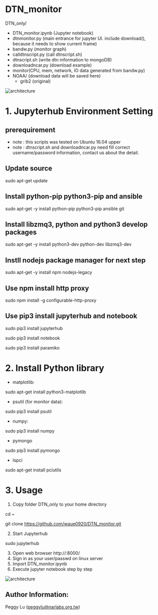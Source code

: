 # DTN_monitor

DTN_only/
* DTN_monitor.ipynb (Jupyter notebook)
* dtnmonitor.py (main entrance for jupyter UI. include download(), because it needs to show current frame)
* bandw.py (monitor graph)
* calldtnscript.py (call dtnscript.sh)
* dtnscript.sh (write dtn information to mongoDB)
* downloadncar.py (download example)
* monitor(CPU, mem, network, IO data generated from bandw.py)
* NOAA/ (download data will be saved here)
  * grib2	(original)

![architecture](https://raw.githubusercontent.com/waue0920/DTN_monitor/master/graph/archi.png)


# 1. Jupyterhub Environment Setting

## prerequirement 
* note : this scripts was tested on Ubuntu 16.04 upper
* note : dtnscript.sh and downloadncar.py need fill correct username/password information, contact us about the detail. 

## Update source
sudo apt-get   update

## Install python-pip python3-pip and ansible
sudo  apt-get  -y  install  python-pip  python3-pip ansible git

## Install libzmq3, python and python3 develop packages
sudo  apt-get  -y install  python3-dev  python-dev libzmq3-dev

## Instll nodejs package manager for next step
sudo  apt-get -y  install   npm   nodejs-legacy

## Use npm install http proxy
sudo  npm   install   -g  configurable-http-proxy

## Use pip3 install jupyterhub and notebook 
sudo   pip3   install   jupyterhub

sudo   pip3   install   notebook

sudo   pip3   install   paramiko

# 2. Install	Python library

*	matplotlib: 

sudo apt-get install python3-matplotlib

*	psutil (for monitor data): 

sudo pip3 install psutil

*	numpy: 

sudo pip3 install numpy

*	pymongo

sudo pip3 install pymongo

*	lspci

sudo apt-get install pciutils

# 3. Usage

1.	Copy folder DTN_only to your home directory

cd ~

git clone https://github.com/waue0920/DTN_monitor.git

2.	Start Jupyterhub

sudo jupyterhub

3.	Open web browser  http://<your IP>:8000/
4.	Sign in as your user/passwd on linux server
5.	Import DTN_monitor.ipynb 
6. Execute jupyter notebook step by step 

![architecture](https://raw.githubusercontent.com/waue0920/DTN_monitor/master/graph/jupyter.png)

## Author Information: 
Peggy Lu (peggylu@narlabs.org.tw)


